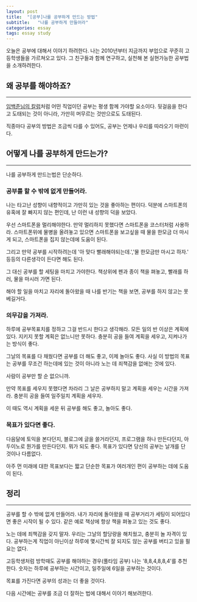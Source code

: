 ```yaml
---
layout: post
title:  "[공부]나를 공부하게 만드는 방법"
subtitle:   "나를 공부하게 만들어라"
categories: essay
tags: essay study
---
```


오늘은 공부에 대해서 이야기 하려한다. 나는 2010년부터 지금까지 부업으로 꾸준히 고등학생들을 가르쳐오고 있다. 그 친구들과 함께 연구하고, 실천해 본 실현가능한 공부법을 소개하려한다.

## 왜 공부를 해야하죠?

---

[임백준님의 칼럼](http://m.zdnet.co.kr/column_view.asp?artice_id=20170616090644#imadnews)처럼 어떤 직업이던 공부는 평생 함께 가야할 요소이다. 뒷걸음을 한다고 도태되는 것이 아니라, 가만히 머무르는 것만으로도 도태된다.

직종마다 공부의 방법은 조금씩 다를 수 있어도, 공부는 언제나 우리를 따라오기 마련이다.

## 어떻게 나를 공부하게 만드는가?

---

나를 공부하게 만드는법은 단순하다. 

### 공부를 할 수 밖에 없게 만들어라.

나는 타고난 성향이 내향적이고 가만히 있는 것을 좋아하는 편이다. 덕분에 스마트폰의 유혹에 잘 빠지지 않는 편인데, 난 이런 내 성향의 덕을 보았다.

우선 스마트폰을 멀리해야한다. 만약 멀리하지 못했다면 스마트폰을 코스터처럼 사용하라. 스마트폰위에 물병을 올려놓고 있으면 스마트폰을 보고싶을 때 물을 한모금 더 마시게 되고, 스마트폰을 집지 않는데에 도움이 된다.

그리고 만약 공부를 시작하려는데 '아 맞다 빨래해야되는데.','물 한모금만 마시고 하자.' 등등의 다른생각이 든다면 해도 된다.

그 대신 공부를 할 세팅을 마치고 가야한다. 책상위에 펜과 종이 책을 펴놓고, 빨래를 하러, 물을 마시러 가면 된다.

해야 할 일을 마치고 자리에 돌아왔을 때 나를 반기는 책을 보면, 공부를 하지 않고는 못 베길거다.

### 의무감을 가져라.

하루에 공부목표치를 정하고 그걸 반드시 한다고 생각해라. 모든 일의 반 이상은 계획에 있다. 지키지 못할 계획은 없느니만 못하다. 충분히 공을 들여 계획을 세우고, 지켜나가는 방식이 좋다.

그날의 목표를 다 채웠다면 공부를 더 해도 좋고, 이제 놀아도 좋다. 사실 이 방법의 목표는 공부를 무조건 하는데에 있는 것이 아니라 노는 데 죄책감을 없애는 것에 있다.

사람이 공부만 할 순 없으니까.

만약 목표를 세우지 못했다면 차라리 그 날은 공부하지 말고 계획을 세우는 시간을 가져라. 충분히 공을 들여 일주일치 계획을 세우자.

이 때도 역시 계획을 세운 뒤 공부를 해도 좋고, 놀아도 좋다.

### 목표가 있다면 좋다.

다음달에 토익을 본다던지, 블로그에 글을 쓸거라던지, 프로그램을 하나 만든다던지, 아두이노로 뭔가를 만든다던지. 뭐가 되도 좋다. 목표가 있다면 당신의 공부는 날개를 단 것이나 다름없다.

아주 먼 미래에 대한 목표보다는 짧고 단순한 목표가 여러개인 편이 공부하는 데에 도움이 된다. 

## 정리

---

공부를 할 수 밖에 없게 만들어라. 내가 자리에 돌아왔을 때 공부거리가 세팅이 되어있다면 좋은 시작이 될 수 있다. 같은 예로 책상에 항상 책을 펴놓고 있는 것도 좋다.

노는 데에 죄책감을 갖지 말자. 우리는 그날의 할당량을 해치웠고, 충분히 놀 자격이 있다. 공부하는게 직업이 아닌이상 하루에 몇시간씩 잘 되지도 않는 공부를 버티고 있을 필요는 없다.

고등학생처럼 방학때도 공부를 해야하는 경우(풀타임 공부) 나는 '8,8,4,8,8,4'를 추천한다. 숫자는 하루에 공부하는 시간이고, 일주일에 6일을 공부하는 것이다. 

목표를 가진다면 공부의 성과는 더 좋을 것이다. 

다음 시간에는 공부를 조금 더 잘하는 법에 대해서 이야기 해보려한다.

